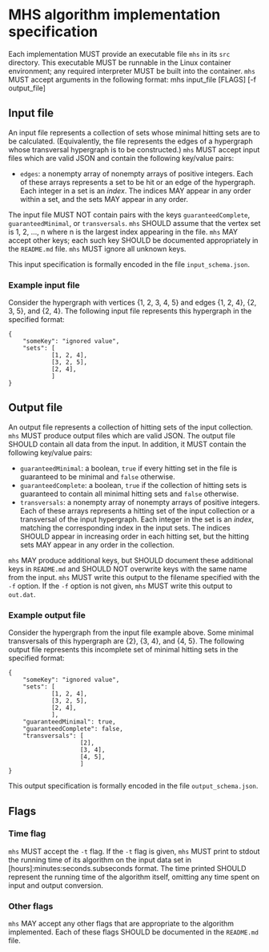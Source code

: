 # MHS algorithm implementation specification
Each implementation MUST provide an executable file `mhs` in its `src` directory.
This executable MUST be runnable in the Linux container environment; any required interpreter MUST be built into the container.
`mhs` MUST accept arguments in the following format:
    mhs input_file [FLAGS] [-f output_file]

## Input file
An input file represents a collection of sets whose minimal hitting sets are to be calculated.
(Equivalently, the file represents the edges of a hypergraph whose transversal hypergraph is to be constructed.)
`mhs` MUST accept input files which are valid JSON and contain the following key/value pairs:

* `edges`: a nonempty array of nonempty arrays of positive integers.
  Each of these arrays represents a set to be hit or an edge of the hypergraph.
  Each integer in a set is an *index*.
  The indices MAY appear in any order within a set, and the sets MAY appear in any order.

The input file MUST NOT contain pairs with the keys `guaranteedComplete`, `guaranteedMinimal`, or `transversals`.
`mhs` SHOULD assume that the vertex set is 1, 2, …, n where n is the largest index appearing in the file.
`mhs` MAY accept other keys; each such key SHOULD be documented appropriately in the `README.md` file.
`mhs` MUST ignore all unknown keys.

This input specification is formally encoded in the file `input_schema.json`.

### Example input file
Consider the hypergraph with vertices {1, 2, 3, 4, 5} and edges {1, 2, 4}, {2, 3, 5}, and {2, 4}.
The following input file represents this hypergraph in the specified format:

    {
        "someKey": "ignored value",
        "sets": [
                [1, 2, 4],
                [3, 2, 5],
                [2, 4],
                ]
    }
                

## Output file
An output file represents a collection of hitting sets of the input collection.
`mhs` MUST produce output files which are valid JSON.
The output file SHOULD contain all data from the input.
In addition, it MUST contain the following key/value pairs:

* `guaranteedMinimal`: a boolean, `true` if every hitting set in the file is guaranteed to be minimal and `false` otherwise.
* `guaranteedComplete`: a boolean, `true` if the collection of hitting sets is guaranteed to contain all minimal hitting sets and `false` otherwise.
* `transversals`: a nonempty array of nonempty arrays of positive integers.
  Each of these arrays represents a hitting set of the input collection or a transversal of the input hypergraph.
  Each integer in the set is an *index*, matching the corresponding index in the input sets.
  The indices SHOULD appear in increasing order in each hitting set, but the hitting sets MAY appear in any order in the collection.

`mhs` MAY produce additional keys, but SHOULD document these additional keys in `README.md` and SHOULD NOT overwrite keys with the same name from the input.
`mhs` MUST write this output to the filename specified with the `-f` option.
If the `-f` option is not given, `mhs` MUST write this output to `out.dat`.

### Example output file
Consider the hypergraph from the input file example above.
Some minimal transversals of this hypergraph are {2}, {3, 4}, and {4, 5}.
The following output file represents this incomplete set of minimal hitting sets in the specified format:

    {
        "someKey": "ignored value",
        "sets": [
                [1, 2, 4],
                [3, 2, 5],
                [2, 4],
                ],
        "guaranteedMinimal": true,
        "guaranteedComplete": false,
        "transversals": [
                        [2],
                        [3, 4],
                        [4, 5],
                        ]
    }

This output specification is formally encoded in the file `output_schema.json`.

## Flags
### Time flag
`mhs` MUST accept the `-t` flag.
If the `-t` flag is given, `mhs` MUST print to stdout the running time of its algorithm on the input data set in [hours]:minutes:seconds.subseconds format.
The time printed SHOULD represent the running time of the algorithm itself, omitting any time spent on input and output conversion.

### Other flags
`mhs` MAY accept any other flags that are appropriate to the algorithm implemented.
Each of these flags SHOULD be documented in the `README.md` file.
